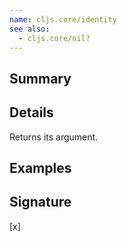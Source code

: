 ```yaml
---
name: cljs.core/identity
see also:
  - cljs.core/nil?
---
```


## Summary

## Details

Returns its argument.

## Examples

## Signature
[x]
